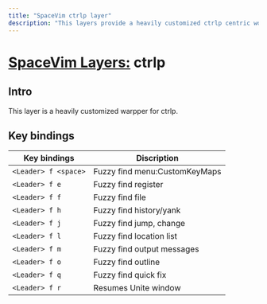 ```yaml
---
title: "SpaceVim ctrlp layer"
description: "This layers provide a heavily customized ctrlp centric work-flow"
---
```


# [SpaceVim Layers:](https://spacevim.org/layers) ctrlp

## Intro

This layer is a heavily customized warpper for ctrlp.


## Key bindings

| Key bindings         | Discription                   |
| -------------------- | ----------------------------- |
| `<Leader> f <space>` | Fuzzy find menu:CustomKeyMaps |
| `<Leader> f e`       | Fuzzy find register           |
| `<Leader> f f`       | Fuzzy find file               |
| `<Leader> f h`       | Fuzzy find history/yank       |
| `<Leader> f j`       | Fuzzy find jump, change       |
| `<Leader> f l`       | Fuzzy find location list      |
| `<Leader> f m`       | Fuzzy find output messages    |
| `<Leader> f o`       | Fuzzy find outline            |
| `<Leader> f q`       | Fuzzy find quick fix          |
| `<Leader> f r`       | Resumes Unite window          |
